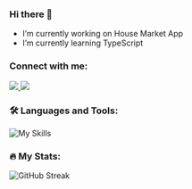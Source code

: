 ### Hi there 👋

-  I’m currently working on House Market App
-  I’m currently learning TypeScript

### Connect with me:

  <a href="https://www.instagram.com/aleks_at93/">
    <img src="https://skillicons.dev/icons?i=instagram" />
  </a>
  
  <a href="https://www.linkedin.com/in/aleksandar-atanasov-32880a1b2/">
    <img src="https://skillicons.dev/icons?i=linkedin" />
  </a>


### :hammer_and_wrench: Languages and Tools:

![My Skills](https://skillicons.dev/icons?i=js,typescript,html,css,nodejs,react,redux,firebase,git,vscode)

### :fire: My Stats:

![GitHub Streak](http://github-readme-streak-stats.herokuapp.com?user=aleks930819&theme=dark&background=000000)


<!--
**aleks930819/aleks930819** is a ✨ _special_ ✨ repository because its `README.md` (this file) appears on your GitHub profile.

Here are some ideas to get you started:


- 🌱 I’m currently learning ...
- 👯 I’m looking to collaborate on ...
- 🤔 I’m looking for help with ...
- 💬 Ask me about ...
- 📫 How to reach me: ...
- 😄 Pronouns: ...
- ⚡ Fun fact: ...
-->
